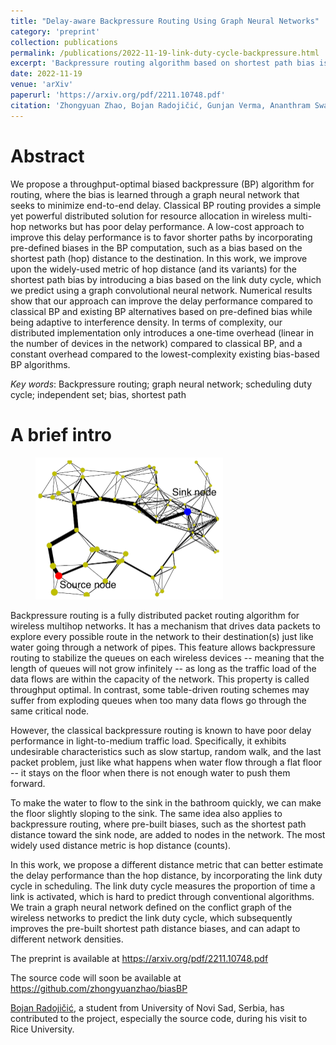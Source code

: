 ```yaml
---
title: "Delay-aware Backpressure Routing Using Graph Neural Networks"
category: 'preprint'
collection: publications
permalink: /publications/2022-11-19-link-duty-cycle-backpressure.html
excerpt: 'Backpressure routing algorithm based on shortest path bias is augmented with Graph Convolutional Networks, which predict a delay-aware per-hop distance based on link duty cycle in scheduling. Our approach can improve the delay performance of backpressure routing at low signaling overhead. '
date: 2022-11-19
venue: 'arXiv'
paperurl: 'https://arxiv.org/pdf/2211.10748.pdf'
citation: 'Zhongyuan Zhao, Bojan Radojičić, Gunjan Verma, Ananthram Swami, Santiago Segarra, &quot; Delay-aware Backpressure Routing Using Graph Neural Networks,&quot; submitted to <i>IEEE ICASSP 2023</i>, arXiv 2211.10748 .'
---
```


Abstract
===
We propose a throughput-optimal biased backpressure (BP) algorithm for routing, where the bias is learned through a graph neural network that seeks to minimize end-to-end delay. Classical BP routing provides a simple yet powerful distributed solution for resource allocation in wireless multi-hop networks but has poor delay performance. A low-cost approach to improve this delay performance is to favor shorter paths by incorporating pre-defined biases in the BP computation, such as a bias based on the shortest path (hop) distance to the destination. In this work, we improve upon the widely-used metric of hop distance (and its variants) for the shortest path bias by introducing a bias based on the link duty cycle, which we predict using a graph convolutional neural network. Numerical results show that our approach can improve the delay performance compared to classical BP and existing BP alternatives based on pre-defined bias while being adaptive to interference density. In terms of complexity, our distributed implementation only introduces a one-time overhead (linear in the number of devices in the network) compared to classical BP, and a constant overhead compared to the lowest-complexity existing bias-based BP algorithms.

_Key words_: Backpressure routing; graph neural network; scheduling duty cycle; independent set; bias, shortest path


A brief intro
===

<figure>
<img src="/images/bias_backpressure_routes_visualization.png" alt="Biased Backpressure Routes" style="width:300px" class="center">
</figure>


Backpressure routing is a fully distributed packet routing algorithm for wireless multihop networks. It has a mechanism that drives data packets to explore every possible route in the network to their destination(s) just like water going through a network of pipes. This feature allows backpressure routing to stabilize the queues on each wireless devices -- meaning that the length of queues will not grow infinitely -- as long as the traffic load of the data flows are within the capacity of the network. This property is called throughput optimal. In contrast, some table-driven routing schemes may suffer from exploding queues when too many data flows go through the same critical node.

However, the classical backpressure routing is known to have poor delay performance in light-to-medium traffic load. Specifically, it exhibits undesirable characteristics such as slow startup, random walk, and the last packet problem, just like what happens when water flow through a flat floor -- it stays on the floor when there is not enough water to push them forward. 

To make the water to flow to the sink in the bathroom quickly, we can make the floor slightly sloping to the sink. The same idea also applies to backpressure routing, where pre-built biases, such as the shortest path distance toward the sink node, are added to nodes in the network. The most widely used distance metric is hop distance (counts). 

In this work, we propose a different distance metric that can better estimate the delay performance than the hop distance, by incorporating the link duty cycle in scheduling. The link duty cycle measures the proportion of time a link is activated, which is hard to predict through conventional algorithms. We train a graph neural network defined on the conflict graph of the wireless networks to predict the link duty cycle, which subsequently improves the pre-built shortest path distance biases, and can adapt to different network densities. 



The preprint is available at <https://arxiv.org/pdf/2211.10748.pdf>

The source code will soon be available at <https://github.com/zhongyuanzhao/biasBP> 


[Bojan Radojičić](https://www.linkedin.com/in/radojicicbojan/), a student from University of Novi Sad, Serbia, has contributed to the project, especially the source code, during his visit to Rice University.

